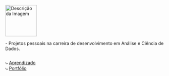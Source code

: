 
<p>
  <img align="left" src="https://content26.com/wp-content/uploads/AmazonNewGoogle2-300x300.jpg" height= 100px; weight= 100px alt="Descrição da Imagem">
   <p align="left" style="display: inline-block;">- Projetos pessoais na carreira de desenvolvimento em Análise e Ciência de Dados.
<br>
</p></p>


⤷  [Aprendizado](https://github.com/FelipeAndreolla/Aprendizado.git) <br>
⤷  [Portfólio](https://github.com/FelipeAndreolla/Portifolio)
